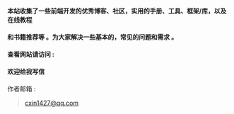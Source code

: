 #### 本站收集了一些前端开发的优秀博客、社区，实用的手册、工具、框架/库，以及在线教程

#### 和书籍推荐等 。为大家解决一些基本的，常见的问题和需求 。

**查看网站请访问 :** 

> 



#### 欢迎给我写信

作者邮箱 : 

> cxin1427@qq.com